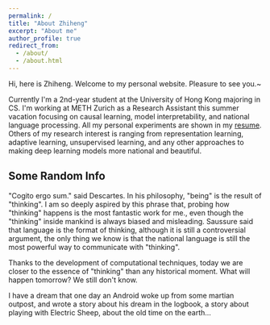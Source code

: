 ```yaml
---
permalink: /
title: "About Zhiheng"
excerpt: "About me"
author_profile: true
redirect_from: 
  - /about/
  - /about.html
---
```




Hi, here is Zhiheng. Welcome to my personal website. Pleasure to see you.~

Currently I'm a 2nd-year student at the University of Hong Kong majoring in CS. I'm working at METH Zurich as a Research Assistant this summer vacation focusing on causal learning, model interpretability, and national language processing.  All my personal experiments are shown in my [resume](https://cogito233.github.io/cv/). Others of my research interest is ranging from representation learning, adaptive learning, unsupervised learning, and any other approaches to making deep learning models more national and beautiful.



## Some Random Info

"Cogito ergo sum." said Descartes. In his philosophy, "being" is the result of "thinking". I am so deeply aspired by this phrase that, probing how "thinking" happens is the most fantastic work for me., even though the "thinking" inside mankind is always biased and misleading. Saussure said that language is the format of thinking, although it is still a controversial argument, the only thing we know is that the national language is still the most powerful way to communicate with "thinking".

Thanks to the development of computational techniques, today we are closer to the essence of "thinking" than any historical moment.  What will happen tomorrow? We still don't know. 

I have a dream that one day an Android woke up from some martian outpost, and wrote a story about his dream in the logbook, a story about playing with Electric Sheep, about the old time on the earth...